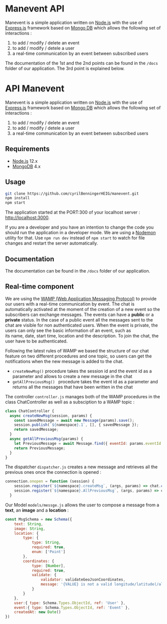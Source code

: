 # Manevent API
Manevent is a simple application written on [Node.js](https://nodejs.org/) with the use of [Express.js](https://expressjs.com/) framework based on [Mongo DB](https://www.mongodb.com/) which allows the following set of interactions : 

1. to add / modify / delete an event  
2. to add / modify / detele a user 
3. a real-time communication by an event between subscribed users 

The documentation of the 1st and the 2nd points can be found in the `/docs` folder of our application. The 3rd point is explained below.  

# API Manevent 

Manevent is a simple application written on [Node.js](https://nodejs.org/) with the use of [Express.js](https://expressjs.com/) framework based on [Mongo DB](https://www.mongodb.com/) which allows the following set of interactions : 

1. to add / modify / delete an event  
2. to add / modify / detele a user 
3. a real-time communication by an event between subscribed users 

## Requirements

* [Node.js][node] 12.x
* [MongoDB][mongo] 4.x

## Usage

```bash
git clone https://github.com/cyrilBenningerHEIG/manevent.git
npm install
npm start
```

The application started at the PORT:300 of your localhost server : [http://localhost:3000](http://localhost:3000).

If you are a developer and you have an intention to change the code you should run the application in a developer mode. We are using a [Nodemon](https://nodemon.io/) utility for that. Use `npm run dev`  instead of `npm start` to watch for file changes and restart the server automatically.

## Documentation

The documentation can be found in the `/docs` folder of our application. 

## Real-time component 

We are using the [WAMP (Web Application Messaging Protocol)](https://en.wikipedia.org/wiki/Web_Application_Messaging_Protocol) to provide our users with a real-time communication by event. The chat is automatically activated at the moment of the creation of a new event so the subscribers can exchange messages. The events can have a **public** or a **private** status. In the case of a public event all the messages sent to the chat are visible for non authenticated users. When the event is private, the users can only see the basic information of an event, such as  
 its name, date, start time, location and the description. To join the chat, the user have to be authenticated. 
 
Following the latest rules of WAMP we based the structure of our chat feature on two different procedures and one topic, so users can get the notifications when the new message is added to the chat. 

* `createNewMsg()`  procedure takes the session id and the event id as a parameter and allows to create a new message in the chat   
* `getAllPreviousMsg() ` procedure takes the event id as a parameter and returns all the messages that have been written in the chat 

The controller `controller.js` manages both of the WAMP procedures in the class ChatController as well as a subsciption to a WAMP topic : 
```js
class ChatController {
  async createNewMsg(session, params) {
    const savedMessage = await new Message(params).save();
    session.publish(`${namespace}.1`, [], { savedMessage });
    return savedMessage;
  }
  async getAllPreviousMsg(params) {
    let PreviousMessage = await Message.find({ eventId: params.eventId 	}).sort('createdAt').exec();
    return PreviousMessage;
  }
}
```
The dispatcher `dispatcher.js` creates a new message and retrieves all the previous ones once the connection is opened : 
```js
connection.onopen = function (session) {
    session.register(`${namespace}.createMsg`, (args, params) => chat.createNewMsg(session, params));
    session.register(`${namespace}.AllPreviousMsg`, (args, params) => chat.getAllPreviousMsg(params));
  }
```

Our Model `models/messge.js` allows the user to compose a message from a **text**, an **image** and a **location** : 
```js
const MsgSchema = new Schema({
    text: String,
    image: String,
    location: {
        type: {
            type: String,
            required: true,
            enum: ['Point']
        },
        coordinates: {
            type: [Number],
            required: true,
            validate: {
                validator: validateGeoJsonCoordinates,
                message: '{VALUE} is not a valid longitude/latitude(/altitude) coordinates array'
            }
        }
    },
    user:{ type: Schema.Types.ObjectId, ref: 'User' },
    event:{ type: Schema.Types.ObjectId, ref: 'Event' },
    createdAt: new Date()
})
```

[express]: https://expressjs.com
[mongo]: https://www.mongodb.com
[node]: https://nodejs.org/


